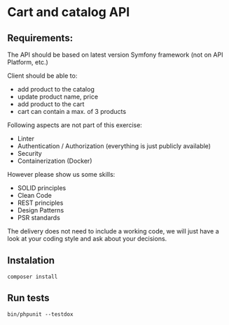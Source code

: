 # Cart and catalog API

## Requirements:

The API should be based on latest version Symfony framework (not on API Platform, etc.)

Client should be able to:

- add product to the catalog
- update product name, price
- add product to the cart
- cart can contain a max. of 3 products

Following aspects are not part of this exercise:
- Linter
- Authentication / Authorization (everything is just publicly available)
- Security
- Containerization (Docker)

However please show us some skills:
- SOLID principles
- Clean Code
- REST principles
- Design Patterns
- PSR standards

The delivery does not need to include a working code, we will just have a look at your coding style and ask about your decisions.

## Instalation

``composer install``

## Run tests

``bin/phpunit --testdox``
